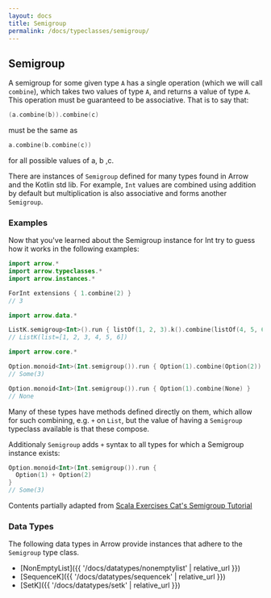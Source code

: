 ```yaml
---
layout: docs
title: Semigroup
permalink: /docs/typeclasses/semigroup/
---
```


## Semigroup

A semigroup for some given type `A` has a single operation (which we will call `combine`), which takes two values of type `A`, and returns a value of type `A`. This operation must be guaranteed to be associative. That is to say that:

```kotlin
(a.combine(b)).combine(c)
```

must be the same as

```kotlin
a.combine(b.combine(c))
```

for all possible values of a, b ,c.

There are instances of `Semigroup` defined for many types found in Arrow and the Kotlin std lib.
For example, `Int` values are combined using addition by default but multiplication is also associative and forms another `Semigroup`.

### Examples

Now that you've learned about the Semigroup instance for Int try to guess how it works in the following examples:

```kotlin
import arrow.*
import arrow.typeclasses.*
import arrow.instances.*

ForInt extensions { 1.combine(2) }
// 3
```

```kotlin
import arrow.data.*

ListK.semigroup<Int>().run { listOf(1, 2, 3).k().combine(listOf(4, 5, 6).k()) }
// ListK(list=[1, 2, 3, 4, 5, 6])
```

```kotlin
import arrow.core.*

Option.monoid<Int>(Int.semigroup()).run { Option(1).combine(Option(2)) }
// Some(3)
```

```kotlin
Option.monoid<Int>(Int.semigroup()).run { Option(1).combine(None) }
// None
```

Many of these types have methods defined directly on them, which allow for such combining, e.g. `+` on `List`, but the value of having a `Semigroup` typeclass available is that these compose.

Additionaly `Semigroup` adds `+` syntax to all types for which a Semigroup instance exists:

```kotlin
Option.monoid<Int>(Int.semigroup()).run {
  Option(1) + Option(2)
}
// Some(3)
```

Contents partially adapted from [Scala Exercises Cat's Semigroup Tutorial](https://www.scala-exercises.org/cats/semigroup)


### Data Types

The following data types in Arrow provide instances that adhere to the `Semigroup` type class.

- [NonEmptyList]({{ '/docs/datatypes/nonemptylist' | relative_url }})
- [SequenceK]({{ '/docs/datatypes/sequencek' | relative_url }})
- [SetK]({{ '/docs/datatypes/setk' | relative_url }})
